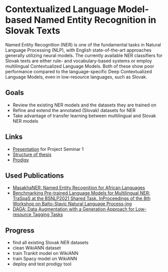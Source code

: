 # Contextualized Language Model-based Named Entity Recognition in Slovak Texts

Named Entity Recognition (NER) is one of the fundamental tasks in Natural
Language Processing (NLP), with English state-of-the-art approaches generally
utilizing neural models. The currently available NER classifiers for Slovak
texts are either rule- and vocabulary-based systems or employ multilingual
Contextualized Language Models. Both of these show poor performance
compared to the language-specific Deep Contextualized Language Models,
even in low-resource languages, such as Slovak.

## Goals
- Review the existing NER models and the datasets they are trained on
- Refine and extend the annotated (Slovak) datasets for NER
- Take advantage of transfer learning between multilingual and Slovak NER
models
  
## Links
 - [Presentation](./diploma/project_seminar_1.pdf) for Project Seminar 1
 - [Structure of thesis](./diploma/dplm.pdf)
 - [Prodigy](http://http://davidsuba.tk:8888/)

## Used Publications
 - [MasakhaNER: Named Entity Recognition for African Languages](https://arxiv.org/pdf/2103.11811.pdf)
 - [Benchmarking Pre-trained Language Models for Multilingual NER: TraSpaS at the BSNLP2021 Shared Task.  InProceedings of the 8th Workshop on Balto-Slavic Natural Language Process-ing](https://www.aclweb.org/anthology/2021.bsnlp-1.13.pdf)
 - [DAGA: Data Augmentation with a Generation Approach for
Low-resource Tagging Tasks](https://www.aclweb.org/anthology/2020.emnlp-main.488.pdf)

## Progress
 - find all existing Slovak NER datasets
 - clean WikiANN dataset
 - train Trankit model on WikiANN
 - train Spacy model on WikiANN
 - deploy and test prodigy tool